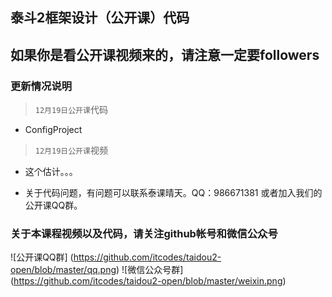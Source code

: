 ## 泰斗2框架设计（公开课）代码
## 如果你是看公开课视频来的，请注意一定要followers
### 更新情况说明
> `12月19日公开课`代码
- ConfigProject

> `12月19日公开课`视频
- 这个估计。。。

- 关于代码问题，有问题可以联系泰课晴天。QQ：986671381 或者加入我们的公开课QQ群。

### 关于本课程视频以及代码，请关注github帐号和微信公众号
![公开课QQ群] (https://github.com/itcodes/taidou2-open/blob/master/qq.png)
![微信公众号群] (https://github.com/itcodes/taidou2-open/blob/master/weixin.png)

